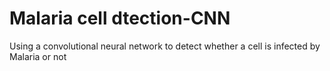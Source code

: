 # Malaria cell dtection-CNN
 Using a convolutional neural network to detect whether a cell is infected by Malaria or not

